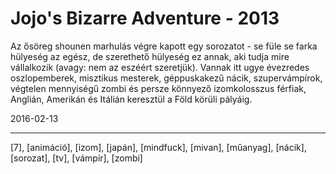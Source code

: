 # Jojo's Bizarre Adventure - 2013

Az ősöreg shounen marhulás végre kapott egy sorozatot - se füle se farka hülyeség az egész, de szerethető hülyeség ez annak, aki tudja mire vállalkozik (avagy: nem az eszéért szeretjük). Vannak itt ugye évezredes oszlopemberek, misztikus mesterek, géppuskakezű nácik, szupervámpírok, végtelen mennyiségű zombi és persze könnyező izomkolosszus férfiak, Anglián, Amerikán és Itálián keresztül a Föld körüli pályáig.

2016-02-13 

----

[7], [animáció], [izom], [japán], [mindfuck], [mivan], [műanyag], [nácik], [sorozat], [tv], [vámpír], [zombi]